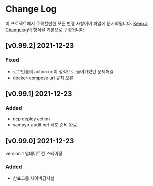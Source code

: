 # Change Log

이 프로젝트에서 주목할만한 모든 변경 사항이이 파일에 문서화됩니다.
[Keep a Changelog](https://keepachangelog.com/ko/1.0.0/)의 형식을 기본으로 구성됩니다.

## [v0.99.2] 2021-12-23

### Fixed

- 로그인폼의 action url이 정적으로 들어가있던 문제해결
- docker-compose url 규칙 오류

## [v0.99.1] 2021-12-23

### Added

- ncp deploy action
- sampyo-audit.net 배포 준비 완료

## [v0.99.0] 2021-12-23

version 1 업데이트전 스테이징

### Added

- 삼표그룹 사이버감사실
